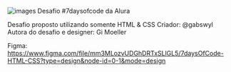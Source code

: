 ![images](https://github.com/gabswyl/7daysofcode/assets/129692053/9273508b-3d23-4a3f-a0a8-3c05cd41be3b)
Desafio #7daysofcode da Alura 

Desafio proposto utilizando somente HTML & CSS
Criador: @gabswyl 
Autora do desafio e designer: Gi Moeller


Figma: https://www.figma.com/file/mm3MLozvUDGhDRTxSLlGL5/7daysOfCode-HTML-CSS?type=design&node-id=0-1&mode=design
